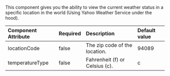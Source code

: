 This component gives you the ability to view the current weather status in a specific location in the world (Using Yahoo Weather Service under the hood).

| Component Attribute   | Required | Description | Default value |
|:----------------------|:---------|:------------|:--------------|
| locationCode | false | The zip code of the location. | 94089 |
| temperatureType | false | Fahrenheit (f) or Celsius (c). | c |